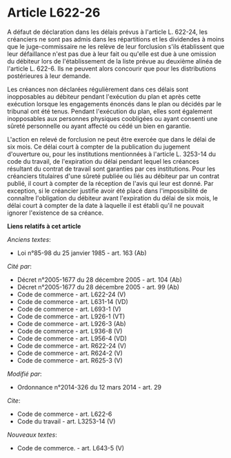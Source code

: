 # Article L622-26

A défaut de déclaration dans les délais prévus à l'article L. 622-24, les créanciers ne sont pas admis dans les répartitions
et les dividendes à moins que le juge-commissaire ne les relève de leur forclusion s'ils établissent que leur défaillance
n'est pas due à leur fait ou qu'elle est due à une omission du débiteur lors de l'établissement de la liste prévue au
deuxième alinéa de l'article L. 622-6. Ils ne peuvent alors concourir que pour les distributions postérieures à leur
demande. 

Les créances non déclarées régulièrement dans ces délais sont inopposables au débiteur pendant l'exécution du plan et après
cette exécution lorsque les engagements énoncés dans le plan ou décidés par le tribunal ont été tenus. Pendant l'exécution du
plan, elles sont également inopposables aux personnes physiques coobligées ou ayant consenti une sûreté personnelle ou ayant
affecté ou cédé un bien en garantie. 

L'action en relevé de forclusion ne peut être exercée que dans le délai de six mois. Ce délai court à compter de la
publication du jugement d'ouverture ou, pour les institutions mentionnées à l'article L. 3253-14 du code du travail, de
l'expiration du délai pendant lequel les créances résultant du contrat de travail sont garanties par ces institutions. Pour
les créanciers titulaires d'une sûreté publiée ou liés au débiteur par un contrat publié, il court à compter de la réception
de l'avis qui leur est donné. Par exception, si le créancier justifie avoir été placé dans l'impossibilité de connaître
l'obligation du débiteur avant l'expiration du délai de six mois, le délai court à compter de la date à laquelle il est
établi qu'il ne pouvait ignorer l'existence de sa créance.

**Liens relatifs à cet article**

_Anciens textes_:

  - Loi n°85-98 du 25 janvier 1985 - art. 163 (Ab)

_Cité par_:

  - Décret n°2005-1677 du 28 décembre 2005 - art. 104 (Ab)
  - Décret n°2005-1677 du 28 décembre 2005 - art. 99 (Ab)
  - Code de commerce - art. L622-24 (V)
  - Code de commerce - art. L631-14 (VD)
  - Code de commerce - art. L693-1 (V)
  - Code de commerce - art. L926-1 (VT)
  - Code de commerce - art. L926-3 (Ab)
  - Code de commerce - art. L936-8 (V)
  - Code de commerce - art. L956-4 (VD)
  - Code de commerce - art. R622-24 (V)
  - Code de commerce - art. R624-2 (V)
  - Code de commerce - art. R625-3 (V)

_Modifié par_:

  - Ordonnance n°2014-326 du 12 mars 2014 - art. 29

_Cite_:

  - Code de commerce - art. L622-6
  - Code du travail - art. L3253-14 (V)

_Nouveaux textes_:

  - Code de commerce. - art. L643-5 (V)
